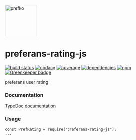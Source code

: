 <a href="http://prefko.com">
  <img alt="prefko" src="https://avatars0.githubusercontent.com/u/46445292?s=200" width="100">
</a>

# preferans-rating-js
[![build status](https://img.shields.io/travis/prefko/preferans-rating-js.svg?branch=master)](https://travis-ci.org/prefko/preferans-rating-js)
[![codacy](https://img.shields.io/codacy/grade/1877e4f84716402888fd97bd6c881d0f.svg)](https://www.codacy.com/project/prefko/preferans-rating-js/dashboard)
[![coverage](https://img.shields.io/coveralls/github/prefko/preferans-rating-js/master.svg)](https://coveralls.io/github/prefko/preferans-rating-js?branch=master)
[![dependencies](https://david-dm.org/prefko/preferans-rating-js.svg)](https://www.npmjs.com/package/preferans-rating-js)
[![npm](https://img.shields.io/npm/dt/preferans-rating-js.svg)](https://www.npmjs.com/package/preferans-rating-js) [![Greenkeeper badge](https://badges.greenkeeper.io/prefko/preferans-rating-js.svg)](https://greenkeeper.io/)

preferans user rating

### Documentation

[TypeDoc documentation](https://prefko.github.io/preferans-rating-js/docs/)

### Usage

    const PrefRating = require("preferans-rating-js");
    ...
